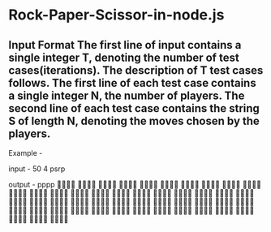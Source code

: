 # Rock-Paper-Scissor-in-node.js 

Input Format
The first line of input contains a single integer T, denoting the number of test cases(iterations). The description of T test cases follows.
The first line of each test case contains a single integer N, the number of players.
The second line of each test case contains the string S of length N, denoting the moves chosen by the players. 
---------------------------------------------------------------------------------------------------------------------------------------------------

Example - 

input - 
50 
4
psrp 

output - 
pppp

















































